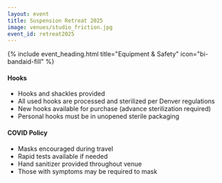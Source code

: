 ```yaml
---
layout: event
title: Suspension Retreat 2025
image: venues/studio_friction.jpg
event_id: retreat2025
---
```




{% include event_heading.html title="Equipment & Safety" icon="bi-bandaid-fill" %}

#### Hooks

- Hooks and shackles provided
- All used hooks are processed and sterilized per Denver regulations
- New hooks available for purchase (advance sterilization required)
- Personal hooks must be in unopened sterile packaging

#### COVID Policy

- Masks encouraged during travel
- Rapid tests available if needed
- Hand sanitizer provided throughout venue
- Those with symptoms may be required to mask
